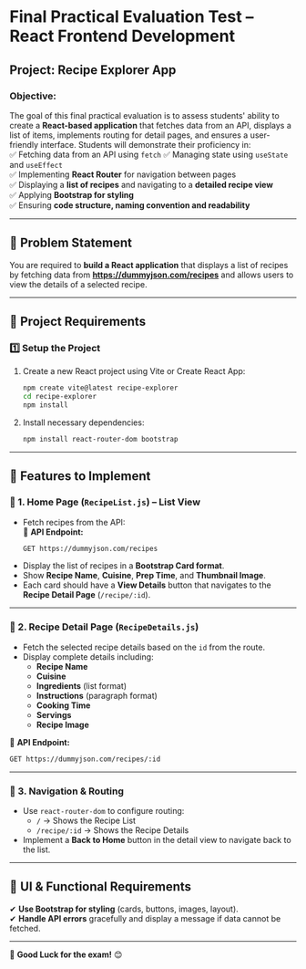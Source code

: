 # **Final Practical Evaluation Test – React Frontend Development**  
## **Project: Recipe Explorer App**  

### **Objective:**  
The goal of this final practical evaluation is to assess students' ability to create a **React-based application** that fetches data from an API, displays a list of items, implements routing for detail pages, and ensures a user-friendly interface. Students will demonstrate their proficiency in:  
✅ Fetching data from an API using `fetch` 
✅ Managing state using `useState` and `useEffect`  
✅ Implementing **React Router** for navigation between pages  
✅ Displaying a **list of recipes** and navigating to a **detailed recipe view**  
✅ Applying **Bootstrap for styling**  
✅ Ensuring **code structure, naming convention and readability**  

---

## **📌 Problem Statement**  
You are required to **build a React application** that displays a list of recipes by fetching data from **https://dummyjson.com/recipes** and allows users to view the details of a selected recipe.  

---

## **📌 Project Requirements**  

### **1️⃣ Setup the Project**  
1. Create a new React project using Vite or Create React App:  
   ```sh
   npm create vite@latest recipe-explorer
   cd recipe-explorer
   npm install
   ```
2. Install necessary dependencies:  
   ```sh
   npm install react-router-dom bootstrap
   ```

---

## **📌 Features to Implement**  

### **🔹 1. Home Page (`RecipeList.js`) – List View**  
- Fetch recipes from the API:  
  🔹 **API Endpoint:**  
  ```sh
  GET https://dummyjson.com/recipes
  ```
- Display the list of recipes in a **Bootstrap Card format**.  
- Show **Recipe Name**, **Cuisine**, **Prep Time**, and **Thumbnail Image**.  
- Each card should have a **View Details** button that navigates to the **Recipe Detail Page** (`/recipe/:id`).  

---

### **🔹 2. Recipe Detail Page (`RecipeDetails.js`)**  
- Fetch the selected recipe details based on the `id` from the route.  
- Display complete details including:  
  - **Recipe Name**  
  - **Cuisine**  
  - **Ingredients** (list format)  
  - **Instructions** (paragraph format)  
  - **Cooking Time**  
  - **Servings**  
  - **Recipe Image**  

🔹 **API Endpoint:**  
  ```sh
  GET https://dummyjson.com/recipes/:id
  ```

---

### **🔹 3. Navigation & Routing**
- Use `react-router-dom` to configure routing:  
  - `/` → Shows the Recipe List  
  - `/recipe/:id` → Shows the Recipe Details  
- Implement a **Back to Home** button in the detail view to navigate back to the list.

---

## **📌 UI & Functional Requirements**
✔ **Use Bootstrap for styling** (cards, buttons, images, layout).  
✔ **Handle API errors** gracefully and display a message if data cannot be fetched.  

---


🚀 **Good Luck for the exam!** 😊